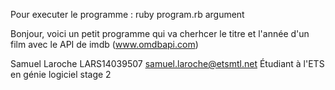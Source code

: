 Pour executer le programme :
ruby program.rb argument

Bonjour, 
voici un petit programme qui va cherhcer le titre et l'année d'un film 
avec le API de imdb (www.omdbapi.com)

Samuel Laroche LARS14039507
samuel.laroche@etsmtl.net
Étudiant à l'ETS en génie logiciel
stage 2

